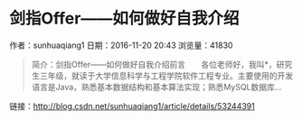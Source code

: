 # 剑指Offer——如何做好自我介绍
作者：sunhuaqiang1
日期：2016-11-20 20:43
浏览量：41830
> 简介：剑指Offer——如何做好自我介绍前言  各位老师好，我叫*，研究生三年级，就读于大学信息科学与工程学院软件工程专业。主要使用的开发语言是Java，熟悉基本数据结构和基本算法实现；熟悉MySQL数据库...

 链接：http://blog.csdn.net/sunhuaqiang1/article/details/53244391
